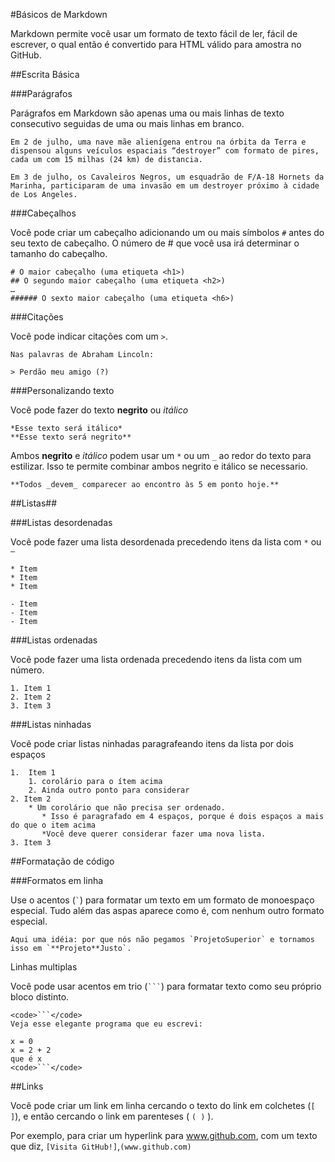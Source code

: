 #Básicos de Markdown

Markdown permite você usar um formato de texto fácil de ler, fácil de escrever, o qual então é convertido para HTML válido para amostra no GitHub.

##Escrita Básica

###Parágrafos

Parágrafos em Markdown são apenas uma ou mais linhas de texto consecutivo seguidas de uma ou mais linhas em branco.

```
Em 2 de julho, uma nave mãe alienígena entrou na órbita da Terra e dispensou alguns veículos espaciais “destroyer” com formato de pires, cada um com 15 milhas (24 km) de distancia.

Em 3 de julho, os Cavaleiros Negros, um esquadrão de F/A-18 Hornets da Marinha, participaram de uma invasão em um destroyer próximo à cidade de Los Angeles.
```

###Cabeçalhos

Você pode criar um cabeçalho adicionando um ou mais símbolos ```#``` antes do seu texto de cabeçalho. O número de # que você usa irá determinar o tamanho do cabeçalho.


```
# O maior cabeçalho (uma etiqueta <h1>)
## O segundo maior cabeçalho (uma etiqueta <h2>)
…
###### O sexto maior cabeçalho (uma etiqueta <h6>)
```

###Citações

Você pode indicar citações com um ```>```.

```
Nas palavras de Abraham Lincoln:

> Perdão meu amigo (?) 
```

###Personalizando texto

Você pode fazer do texto **negrito** ou *itálico*

```
*Esse texto será itálico*
**Esse texto será negrito**
```

Ambos **negrito** e *itálico* podem usar um ```*``` ou um ```_``` ao redor do texto para estilizar. Isso te permite combinar ambos negrito e itálico se necessario.

```
**Todos _devem_ comparecer ao encontro às 5 em ponto hoje.** 
```


##Listas## 

###Listas desordenadas 

Você pode fazer uma lista desordenada precedendo itens da lista com ```*``` ou ```–```
```
* Item
* Item 
* Item 

- Item 
- Item
- Item
```

###Listas ordenadas

Você pode fazer uma lista ordenada precedendo itens da lista com um número.

```
1. Item 1     
2. Item 2
3. Item 3
```

###Listas ninhadas

Você pode criar listas ninhadas paragrafeando itens da lista por dois espaços

```
1.  Item 1
    1. corolário para o ítem acima
    2. Ainda outro ponto para considerar
2. Item 2
    * Um corolário que não precisa ser ordenado.
       * Isso é paragrafado em 4 espaços, porque é dois espaços a mais do que o item acima
       *Você deve querer considerar fazer uma nova lista.
3. Item 3
```

##Formatação de código

###Formatos em linha

Use o acentos (``` ` ```) para formatar um texto em um formato de monoespaço especial. Tudo além das aspas aparece como é, com nenhum outro formato especial.

```
Aqui uma idéia: por que nós não pegamos `ProjetoSuperior` e tornamos isso em `**Projeto**Justo`.
```

Linhas multiplas

Você pode usar acentos em trio (<code>```</code>) para formatar texto como seu próprio bloco distinto.

```
<code>```</code>
Veja esse elegante programa que eu escrevi:

x = 0
x = 2 + 2
que é x
<code>```</code>
```

##Links

Você pode criar um link em linha cercando o texto do link em colchetes (```[ ]```), e então cercando o link em parenteses ( ```( )``` ).

Por exemplo, para criar um hyperlink para www.github.com, com um texto que diz, ```[Visita GitHub!]```,```(www.github.com)``` 
